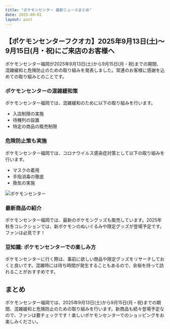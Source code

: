 ```yaml
---
title: "ポケモンセンター 最新ニュースまとめ"
date: 2025-09-01
layout: post
---
```


## 【ポケモンセンターフクオカ】2025年9月13日(土)～9月15日(月・祝)にご来店のお客様へ

ポケモンセンター福岡が2025年9月13日(土)から9月15日(月・祝)までの期間、混雑緩和と危険防止のための取り組みを発表しました。常連のお客様に感謝を込めての取り組みとのことです。

### ポケモンセンターの混雑緩和策
ポケモンセンター福岡では、混雑緩和のために以下の取り組みを行います。
- 入店制限の実施
- 待機列の設置
- 特定の商品の販売制限

### 危険防止策も実施
ポケモンセンター福岡では、コロナウイルス感染症対策として以下の取り組みを行います。
- マスクの着用
- 手指消毒の徹底
- 換気の実施

![ポケモンセンター](https://example.com/pokemon_center.jpg)

### 最新商品の紹介
ポケモンセンター福岡では、最新のポケモングッズも販売しています。2025年秋冬コレクションでは、新ポケモンのぬいぐるみや限定グッズが登場予定です。ファンは必見です！

### 豆知識: ポケモンセンターでの楽しみ方
ポケモンセンターに行く際は、事前に欲しい商品や限定グッズをリサーチしておくと良いです。混雑時には待ち時間が発生することもあるので、余裕を持って訪れることがおすすめです。

## まとめ
ポケモンセンター福岡では、2025年9月13日(土)から9月15日(月・祝)までの期間、混雑緩和と危険防止のための取り組みを行います。新商品も続々登場予定なので、ファンは要チェックです！楽しいポケモンセンターでのショッピングをお楽しみください。